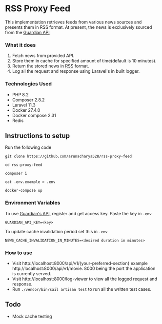 # RSS Proxy Feed
This implementation retrieves feeds from various news sources and presents them in RSS format. At present, the news is exclusively sourced from the [Guardian API](https://open-platform.theguardian.com/documentation/)

### What it does
1. Fetch news from provided API.
2. Store them in cache for specified amount of time(default is 10 minutes).
3. Return the stored news in [RSS](https://cyber.harvard.edu/rss/rss.html) format.
4. Log all the request and response using Laravel's in built logger.

### Technologies Used
- PHP 8.2
- Composer 2.8.2
- Laravel 11.3
- Docker 27.4.0
- Docker compose 2.31
- Redis

## Instructions to setup
Run the following code

```
git clone https://github.com/arunacharya528/rss-proxy-feed

cd rss-proxy-feed

composer i

cat .env.example > .env

docker-compose up

```

### Environment Variables

To use [Guardian's API](https://open-platform.theguardian.com/access/), register and get access key. Paste the key in `.env`

```
GUARDIAN_API_KEY=<key>
```

To update cache invalidation period set this in `.env`
```
NEWS_CACHE_INVALIDATION_IN_MINUTES=<desired duration in minutes>
```
### How to use
- Visit http://localhost:8000/api/v1/{your-preferred-section} example http://localhost:8000/api/v1/movie. 8000 being the port the application is currently served.
- Visit http://localhost:8000/log-viewer to view all the logged request and response.
- Run `./vendor/bin/sail artisan test` to run all the written test cases.

## Todo
- Mock cache testing
